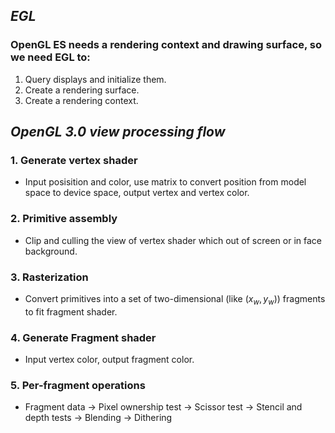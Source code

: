 ## ***EGL***
### OpenGL ES needs a rendering context and drawing surface, so we need EGL to:
1. Query displays and initialize them.
2. Create a rendering surface.
3. Create a rendering context.
    
## ***OpenGL 3.0 view processing flow***
### 1. Generate vertex shader
- Input posisition and color, use matrix to convert position from model space to device space, output vertex and vertex color.
### 2. Primitive assembly
- Clip and culling the view of vertex shader which out of screen or in face background.
### 3. Rasterization
- Convert primitives into a set of two-dimensional (like $`(x_w, y_w)`$) fragments to fit fragment shader.
### 4. Generate Fragment shader
- Input vertex color, output fragment color.
### 5. Per-fragment operations
- Fragment data -> Pixel ownership test -> Scissor test -> Stencil and depth tests -> Blending -> Dithering
